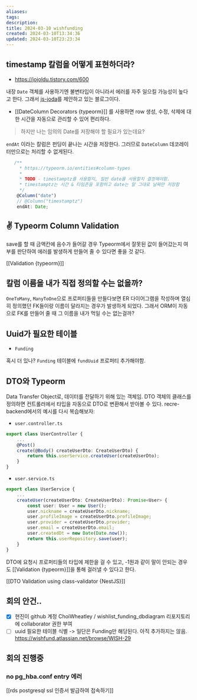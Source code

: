```yaml
---
aliases: 
tags: 
description:
title: 2024-03-10 wishfunding
created: 2024-03-10T13:34:36
updated: 2024-03-10T23:23:34
---
```


## timestamp 칼럼을 어떻게 표현하더라?

- <https://jojoldu.tistory.com/600>

내장 `Date` 객체를 사용하기엔 불변타입이 아니라서 에러를 자주 일으킬 가능성이 높다고 한다. 그래서 [js-joda](https://www.npmjs.com/package/js-joda)를 제안하고 있는 블로그이다.

- [[DateColumn Decorators {typeorm}]] 를 사용하면 row 생성, 수정, 삭제에 대한 시간을 자동으로 관리할 수 있어 편리하다.

> 하지만 나는 임의의 Date를 저장해야 할 필요가 있는데요?

`endAt` 이라는 칼럼은 펀딩이 끝나는 시간을 저장한다. 그러므로 `DateColumn` 데코레이터만으로는 처리할 수 없게된다.

```ts
   /**
	 * https://typeorm.io/entities#column-types
	 *
     * TODO - timestamptz를 사용할지, 일반 date를 사용할지 결정해야함.
     * timestamptz는 시간 & 타임존을 포함하고 date는 말 그대로 날짜만 저장함
     */
    @Column("date")
    // @Column("timestamptz")
    endAt: Date;
```

## ✌️ Typeorm Column Validation

save를 할 때 금액칸에 음수가 들어갈 경우 Typeorm에서 잘못된 값이 들어갔는지 여부를 판단하여 에러를 발생하게 만들어 줄 수 있다면 좋을 것 같다.

[[Validation {typeorm}]]

## 칼럼 이름을 내가 직접 정의할 수는 없을까?

`OneToMany`, `ManyToOne`으로 프로퍼티들을 만들다보면 ER 다이어그램을 작성하며 열심히 정의했던 FK들이랑 이름이 달라지는 경우가 발생하게 되었다. 그래서 ORM이 자동으로 FK를 만들어 줄 때 그 이름을 내가 먹일 수는 없는걸까?

## Uuid가 필요한 테이블

- `Funding`

혹시 더 있나? `Funding` 테이블에 `fundUuid` 프로퍼티 추가해야함.

## DTO와 Typeorm

Data Transfer Object로, 데이터를 전달하기 위해 있는 객체임. DTO 객체의 클래스를 정의하면 컨트롤러에서 타입을 자동으로 DTO로 변환해서 받아볼 수 있다. recre-backend에서의 예시를 다시 복습해보자:

- `user.controller.ts`

```ts
export class UserController {
	...
    @Post()
    create(@Body() createUserDto: CreateUserDto) {
        return this.userService.createUser(createUserDto);
    }
}
```

- `user.service.ts`

```ts
export class UserService {
	...
    createUser(createUserDto: CreateUserDto): Promise<User> {
        const user: User = new User();
        user.nickname = createUserDto.nickname;
        user.profileImage = createUserDto.profileImage;
        user.provider = createUserDto.provider;
        user.email = createUserDto.email;
        user.createdDt = new Date(Date.now());
        return this.userRepository.save(user);
    }
}
```

DTO에 요청시 프로퍼티들의 타입에 제한을 걸 수 있고, -1원과 같이 말이 안되는 경우도 [[Validation {typeorm}]]을 통해 걸러낼 수 있다고 한다.

[[DTO Validation using class-validator {NestJS}]]

## 회의 안건..

- [x] 현진이 github 계정 ChoiWheatley / wishlist_funding_dbdiagram 리포지토리에 collaborator 권한 부여
- [ ] uuid 필요한 테이블 식별 -> 일단은 Funding만 해당된다. 아직 추가하지는 않음. <https://wishfund.atlassian.net/browse/WISH-29>

## 회의 진행중

### no pg_hba.conf entry 에러

[[rds postgresql ssl 인증서 발급하여 접속하기]]
